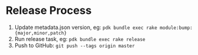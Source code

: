 # Release Process

1. Update metadata.json version, eg: `pdk bundle exec rake module:bump:{major,minor,patch}`
1. Run release task, eg: `pdk bundle exec rake release`
1. Push to GitHub: `git push --tags origin master`
